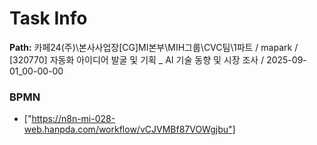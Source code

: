 # Task Info

**Path:** 카페24(주)\본사사업장\[CG]MI본부\MIH그룹\CVC팀\1파트 / mapark / [320770] 자동화 아이디어 발굴 및 기획 _ AI 기술 동향 및 시장 조사 / 2025-09-01_00-00-00

### BPMN
- ["https://n8n-mi-028-web.hanpda.com/workflow/vCJVMBf87VOWgjbu"]

